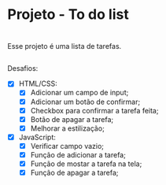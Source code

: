 # **Projeto - To do list** <h1>

Esse projeto é uma lista de tarefas.

<img scr="assets/img/to-do-list-readme.jpg">

Desafios:

- [X] HTML/CSS:
   - [X] Adicionar um campo de input;
   - [X] Adicionar um botão de confirmar;
   - [X] Checkbox para confirmar a tarefa feita;
   - [X] Botão de apagar a tarefa;
   - [X] Melhorar a estilização;
- [X] JavaScript:
   - [X] Verificar campo vazio;
   - [X] Função de adicionar a tarefa;
   - [X] Função de mostar a tarefa na tela;
   - [X] Função de apagar a tarefa;